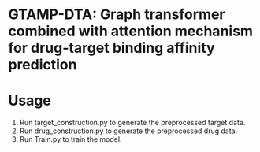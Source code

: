# GTAMP-DTA: Graph transformer combined with attention mechanism for drug-target binding affinity prediction

# Usage
1. Run target_construction.py to generate the preprocessed target data.
2. Run drug_construction.py to generate the preprocessed drug data.
3. Run Train.py to train the model.
